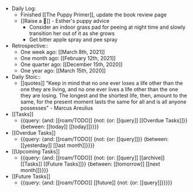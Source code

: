 - Daily Log:
    - Finished [[The Puppy Primer]], update the book review page
    - [[Raise a 🐶]] - Esther's puppy advice
        - Consider an indoor grass pad for peeing at night time and slowly transition her out of it as she grows
        - Get bitter apple spray and pee spray
- Retrospective::
    - One week ago: [[March 8th, 2021]]
    - One month ago: [[February 12th, 2021]]
    - One quarter ago: [[December 15th, 2020]]
    - One year ago: [[March 15th, 2020]]
- Daily Stoic::
    - [[quotes]] "Keep in mind that no one ever loses a life other than the one they are living, and no one ever lives a life other than the one they are losing. The longest and the shortest life, then, amount to the same, for the present moment lasts the same for all and is all anyone possesses" - Marcus Areulius 
- [[Tasks]]
    - {{query: {and: [[roam/TODO]] {not: {or: [[query]] [[Overdue Tasks]]}} {between: [[today]] [[today]]}}}}
- [[Overdue Tasks]]
    - {{query: {and: [[roam/TODO]] {not: {or: [[query]]}} {between: [[yesterday]] [[last month]]}}}}
- [[Upcoming Tasks]]
    - {{query: {and: [[roam/TODO]] {not: {or: [[query]] [[archive]] [[Tasks]] [[Future Tasks]]}} {between: [[tomorrow]] [[next month]]}}}}
- [[Future Tasks]]
    - {{query: {and: [[roam/TODO]] [[future]] {not: {or: [[query]]}}}}}

